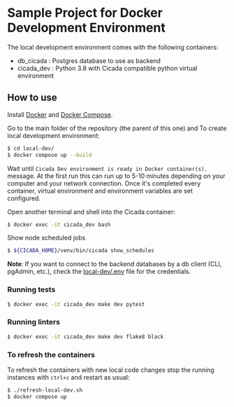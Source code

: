 # Sample Project for Docker Development Environment

The local development environment comes with the following containers:
* db_cicada : Postgres database to use as backend
* cicada_dev : Python 3.8 with Cicada compatible python virtual environment

## How to use

Install [Docker](https://www.docker.com/) and [Docker Compose](https://docs.docker.com/compose/).

Go to the main folder of the repository (the parent of this one) and To create local development environment:

```sh
$ cd local-dev/
$ docker compose up --build
```

Wait until `Cicada Dev environment is ready in Docker container(s).` message. At the first run this can
run up to 5-10 minutes depending on your computer and your network connection. Once it's completed every container, virtual environment and environment variables are set configured.

Open another terminal and shell into the Cicada container:

```sh
$ docker exec -it cicada_dev bash
```

Show node scheduled jobs
``` sh
$ ${CICADA_HOME}/venv/bin/cicada show_schedules
```

**Note**:
If you want to connect to the backend databases by a db client (CLI, pgAdmin, etc.),
check the [local-dev/.env](../local-dev/.env) file for the credentials.

###  Running tests

``` sh
$ docker exec -it cicada_dev make dev pytest
```

###  Running linters

``` sh
$ docker exec -it cicada_dev make dev flake8 black
```

### To refresh the containers

To refresh the containers with new local code changes stop the running instances with `ctrl+c` and restart as usual:

```sh
$ ./refresh-local-dev.sh
$ docker compose up
```
